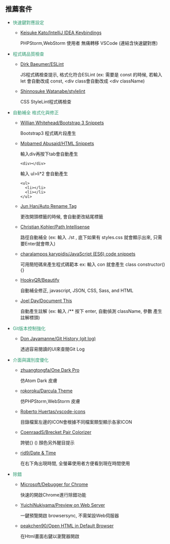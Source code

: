 
## 推薦套件

- <font color="#2D9A70">快速鍵對應設定</font>

  - [Keisuke Kato/IntelliJ IDEA Keybindings](https://marketplace.visualstudio.com/items?itemName=k--kato.intellij-idea-keybindings) 
  
      PHPStorm,WebStorm 使用者 無痛轉移 VSCode (連結含快速鍵對應)


- <font color="#2D9A70">程式碼品質檢查</font>

  - [Dirk Baeumer/ESLint](https://marketplace.visualstudio.com/items?itemName=dbaeumer.vscode-eslint) 
  
    JS程式碼檢查提示, 格式化符合ESLint (ex: 需要是 const 的時候, 若輸入 let 會自動改成 const, <div class會自動改成 <div className)


  - [Shinnosuke Watanabe/stylelint](https://marketplace.visualstudio.com/items?itemName=shinnn.stylelint) 
  
    CSS StyleLint程式碼檢查


- <font color="#2D9A70">自動補全 格式化與修正</font>

  - [Willian Whitehead/Bootstrap 3 Snippets](https://marketplace.visualstudio.com/items?itemName=wcwhitehead.bootstrap-3-snippets) 
  
    Bootstrap3 程式碼片段產生


  - [Mobamed Abusaid/HTML Snippets](https://marketplace.visualstudio.com/items?itemName=abusaidm.html-snippets) 
  
    輸入div再按下tab會自動產生

        <div></div>
    輸入 ul>li*2 會自動產生

        <ul>
          <li></li>
          <li></li>
        </ul>

  - [Jun Han/Auto Rename Tag](https://marketplace.visualstudio.com/items?itemName=formulahendry.auto-rename-tag) 
  
    更改開頭標籤的時候, 會自動更改結尾標籤


  - [Christian Kohler/Path Intellisense](https://marketplace.visualstudio.com/items?itemName=christian-kohler.path-intellisense) 
  
    路徑自動補全 (ex: 輸入 ./st , 底下如果有 styles.css 就會顯示出來, 只需要Enter就會帶入)



  - [charalampos karypidis/JavaScript (ES6) code snippets](https://marketplace.visualstudio.com/items?itemName=xabikos.JavaScriptSnippets) 
  
    可用簡短碼來產生程式碼範本 ex: 輸入 con 就會產生 class constructor() {}
    

  - [HookyQR/Beautify](https://marketplace.visualstudio.com/items?itemName=HookyQR.beautify) 
  
    自動補全修正, javascript, JSON, CSS, Sass, and HTML
    


  - [Joel Day/Document This](https://marketplace.visualstudio.com/items?itemName=joelday.docthis) 
  
    自動產生註解 (ex: 輸入 /** 按下 enter, 自動偵測 className, 參數 產生註解標頭)
    


- <font color="#2D9A70">Git版本控制強化</font>

  - [Don Jayamanne/Git History (git log)](https://marketplace.visualstudio.com/items?itemName=donjayamanne.githistory) 
  
    透過容易閱讀的UI來查閱Git Log



- <font color="#2D9A70">介面與識別度優化</font>
     

  - [zhuangtongfa/One Dark Pro](https://marketplace.visualstudio.com/items?itemName=zhuangtongfa.Material-theme) 
  
    仿Atom Dark 皮膚

     
  - [rokoroku/Darcula Theme](https://marketplace.visualstudio.com/items?itemName=rokoroku.vscode-theme-darcula) 
  
    仿PHPStorm,WebStorm 皮膚


     
  - [Roberto Huertas/vscode-icons](https://marketplace.visualstudio.com/items?itemName=robertohuertasm.vscode-icons) 
  
    目錄檔案左邊的ICON會根據不同檔案類型顯示各家ICON

     
  - [CoenraadS/Brecket Pair Colorizer](https://marketplace.visualstudio.com/items?itemName=CoenraadS.bracket-pair-colorizer)
  
     誇號{} () 顏色另外醒目提示

     
  - [rid9/Date & Time](https://marketplace.visualstudio.com/items?itemName=rid9.datetime) 
  
    在右下角出現時間, 全螢幕使用者方便看到現在時間使用



- <font color="#2D9A70">除錯</font>

  - [Microsoft/Debugger for Chrome](https://marketplace.visualstudio.com/items?itemName=msjsdiag.debugger-for-chrome) 
   
    快速的開啟Chrome進行除錯功能

  - [YuichiNukiyama/Preview on Web Server](https://marketplace.visualstudio.com/items?itemName=yuichinukiyama.vscode-preview-server)
  
     一鍵預覽開啟 browsersync, 不需架設Web伺服器
 
   - [peakchen90/Open HTML in Default Browser](https://marketplace.visualstudio.com/items?itemName=peakchen90.open-html-in-browser)

     在Html畫面右鍵以瀏覽器開啟
 
 
 
